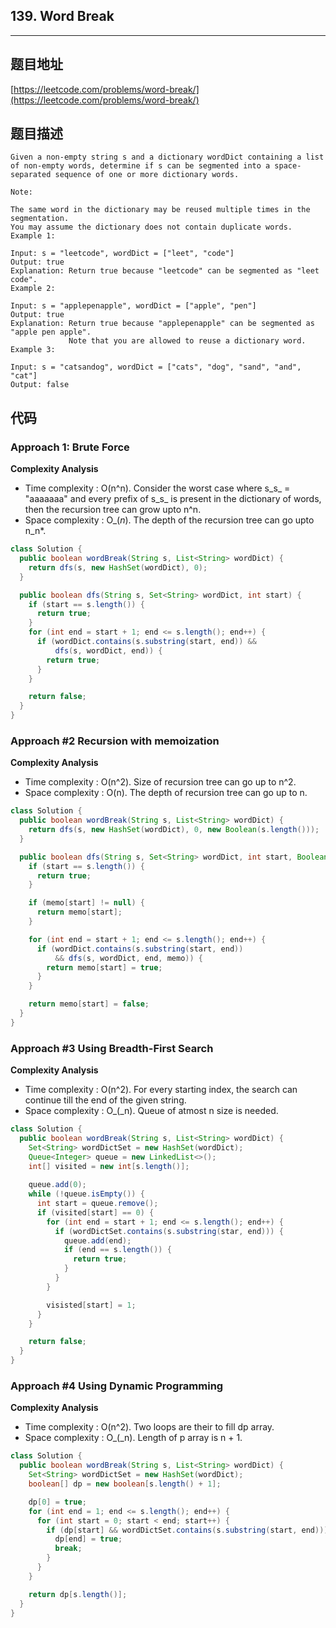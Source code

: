 ## 139. Word Break

----
## 题目地址

[https://leetcode.com/problems/word-break/](https://leetcode.com/problems/word-break/)

## 题目描述

```text
Given a non-empty string s and a dictionary wordDict containing a list of non-empty words, determine if s can be segmented into a space-separated sequence of one or more dictionary words.

Note:

The same word in the dictionary may be reused multiple times in the segmentation.
You may assume the dictionary does not contain duplicate words.
Example 1:

Input: s = "leetcode", wordDict = ["leet", "code"]
Output: true
Explanation: Return true because "leetcode" can be segmented as "leet code".
Example 2:

Input: s = "applepenapple", wordDict = ["apple", "pen"]
Output: true
Explanation: Return true because "applepenapple" can be segmented as "apple pen apple".
             Note that you are allowed to reuse a dictionary word.
Example 3:

Input: s = "catsandog", wordDict = ["cats", "dog", "sand", "and", "cat"]
Output: false
```

## 代码

### Approach 1: Brute Force

**Complexity Analysis**

* Time complexity : O\(n^n\). Consider the worst case where s_s_ = "aaaaaaa" and every prefix of s_s_ is present in the dictionary of words, then the recursion tree can grow upto n^n.
* Space complexity : O_\(_n_\). The depth of the recursion tree can go upto n_n\*.

```java
class Solution {
  public boolean wordBreak(String s, List<String> wordDict) {
    return dfs(s, new HashSet(wordDict), 0);
  }

  public boolean dfs(String s, Set<String> wordDict, int start) {
    if (start == s.length()) {
      return true;
    }
    for (int end = start + 1; end <= s.length(); end++) {
      if (wordDict.contains(s.substring(start, end)) && 
          dfs(s, wordDict, end)) {
        return true;
      }
    }

    return false;
  }
}
```

### Approach \#2 Recursion with memoization

**Complexity Analysis**

- Time complexity : O(n^2). Size of recursion tree can go up to n^2.
- Space complexity : O(n). The depth of recursion tree can go up to n.

```java
class Solution {
  public boolean wordBreak(String s, List<String> wordDict) {
    return dfs(s, new HashSet(wordDict), 0, new Boolean(s.length()));
  }

  public boolean dfs(String s, Set<String> wordDict, int start, Boolean[] memo) {
    if (start == s.length()) {
      return true;
    }

    if (memo[start] != null) {
      return memo[start];
    }

    for (int end = start + 1; end <= s.length(); end++) {
      if (wordDict.contains(s.substring(start, end)) 
          && dfs(s, wordDict, end, memo)) {
        return memo[start] = true;
      }
    }

    return memo[start] = false;
  }
}
```

### Approach \#3 Using Breadth-First Search

**Complexity Analysis**

* Time complexity : O\(n^2\). For every starting index, the search can continue till the end of the given string.
* Space complexity : O_\(_n\). Queue of atmost n size is needed.

```java
class Solution {
  public boolean wordBreak(String s, List<String> wordDict) {
    Set<String> wordDictSet = new HashSet(wordDict);
    Queue<Integer> queue = new LinkedList<>();
    int[] visited = new int[s.length()];
    
    queue.add(0);
    while (!queue.isEmpty()) {
      int start = queue.remove();
      if (visited[start] == 0) {
        for (int end = start + 1; end <= s.length(); end++) {
          if (wordDictSet.contains(s.substring(star, end))) {
            queue.add(end);
            if (end == s.length()) {
              return true;
            }
          }
        }

        visisted[start] = 1;
      }
    }

    return false;
  }
}
```

### Approach \#4 Using Dynamic Programming

**Complexity Analysis**

* Time complexity : O\(n^2\). Two loops are their to fill dp array.
* Space complexity : O_\(_n\). Length of p array is n + 1.

```java
class Solution {
  public boolean wordBreak(String s, List<String> wordDict) {
    Set<String> wordDictSet = new HashSet(wordDict);
    boolean[] dp = new boolean[s.length() + 1];

    dp[0] = true;
    for (int end = 1; end <= s.length(); end++) {
      for (int start = 0; start < end; start++) {
        if (dp[start] && wordDictSet.contains(s.substring(start, end))) {
          dp[end] = true;
          break;
        }
      }
    }

    return dp[s.length()];
  }
}
```


